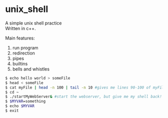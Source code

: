 # unix_shell
A simple unix shell practice  
Written in c++.

Main features:
1. run program
2. redirection
3. pipes
4. builtins
5. bells and whistles

```bash
$ echo hello world > someFile
$ head < someFile
$ cat myFile | head -n 100 | tail -n 10 #gives me lines 90-100 of myFile
$ cd ~
$ ./startMyWebServer& #start the webserver, but give me my shell back!
$ $MYVAR=something
$ echo $MYVAR
$ exit
```